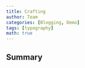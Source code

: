 ```yaml
---
title: Crafting
author: Team
categories: [Blogging, Demo]
tags: [typography]
math: true
---
```

## Summary